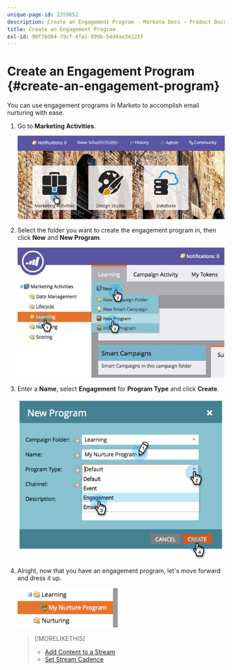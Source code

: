```yaml
---
unique-page-id: 2359652
description: Create an Engagement Program - Marketo Docs - Product Documentation
title: Create an Engagement Program
exl-id: 90f76d04-79cf-4fa1-999b-54d4ae34223f
---
```

# Create an Engagement Program {#create-an-engagement-program}

You can use engagement programs in Marketo to accomplish email nurturing with ease.

1. Go to **Marketing Activities**.

   ![](assets/login-marketing-activities.png)

1. Select the folder you want to create the engagement program in, then click **New** and **New Program**.

   ![](assets/newprogramlifecycle.jpg)

1. Enter a **Name**, select **Engagement** for **Program Type** and click **Create**.

   ![](assets/image2014-9-15-15-3a35-3a32.png)

1. Alright, now that you have an engagement program, let's move forward and dress it up.

   ![](assets/image2014-9-15-15-3a35-3a38.png)

   >[!MORELIKETHIS]
   >
   >* [Add Content to a Stream](/help/marketo/product-docs/email-marketing/drip-nurturing/creating-an-engagement-program/add-a-stream.md)
   >* [Set Stream Cadence](/help/marketo/product-docs/email-marketing/drip-nurturing/engagement-program-streams/set-stream-cadence.md)
